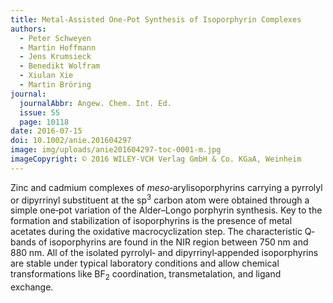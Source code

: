 ```yaml
---
title: Metal‐Assisted One‐Pot Synthesis of Isoporphyrin Complexes
authors:
  - Peter Schweyen
  - Martin Hoffmann
  - Jens Krumsieck
  - Benedikt Wolfram
  - Xiulan Xie
  - Martin Bröring
journal:
  journalAbbr: Angew. Chem. Int. Ed.
  issue: 55
  page: 10118
date: 2016-07-15
doi: 10.1002/anie.201604297
image: img/uploads/anie201604297-toc-0001-m.jpg
imageCopyright: © 2016 WILEY‐VCH Verlag GmbH & Co. KGaA, Weinheim
---
```

Zinc and cadmium complexes of _meso_‐arylisoporphyrins carrying a
pyrrolyl or dipyrrinyl substituent at the sp<sup>3</sup> carbon atom were
obtained through a simple one‐pot variation of the Alder–Longo porphyrin
synthesis. Key to the formation and stabilization of isoporphyrins is the
presence of metal acetates during the oxidative macrocyclization step. The
characteristic Q‐bands of isoporphyrins are found in the NIR region between
750 nm and 880 nm. All of the isolated pyrrolyl‐ and dipyrrinyl‐appended
isoporphyrins are stable under typical laboratory conditions and allow
chemical transformations like BF<sub>2</sub> coordination, transmetalation,
and ligand exchange.

